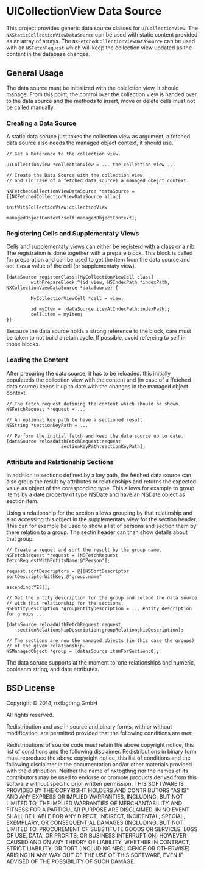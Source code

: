 # UICollectionView Data Source

This project provides generic data source classes for `UICollectionView`. The `NXStaticCollectionViewDataSource` can be used with static content provided as an array of arrays. The `NXFetchedCollectionViewDataSource` can be used with an `NSFetchRequest` which will keep the collection view updated as the content in the database changes.


## General Usage

The data source must be initialized with the colelction view, it should manage. From this point, the control over the collection view is handed over to the data source and the methods to insert, move or delete cells must not be called manually.

### Creating a Data Source

A static data soruce just takes the collection view as argument, a fetched data source also needs the managed object context, it should use.

	// Get a Reference to the collection view.
	
	UICollectionView *collectionView = ... the collection view ...
	
	// Create the Data Source with the collection view
	// and (in case of a fetched data source) a managed obejct context.  
	
	NXFetchedCollectionViewDataSource *dataSource = [[NXFetchedCollectionViewDataSource alloc] 
	                                                    initWithCollectionView:collectionView
	                                                      managedObjectContext:self.managedObjectContext];
	                                                      

### Registering Cells and Supplementaty Views

Cells and supplementaty views can either be registerd with a class or a nib. The registration is done together with a prepare block. This block is called for preparation and can be used to get the item from the data source and set it as a value of the cell (or supplementaty view).

	[dataSource registerClass:[MyCollectionViewCell class]    
	         withPrepareBlock:^(id view, NSIndexPath *indexPath, NXCollectionViewDataSource *dataSource) {
	         
	         MyCollectionViewCell *cell = view;
	         
	         id myItem = [dataSource itemAtIndexPath:indexPath];
	         cell.item = myItem;
	}];

Because the data source holds a strong reference to the block, care must be taken to not build a retain cycle. If possible, avoid refereing to self in those blocks.

### Loading the Content

After preparing the data source, it has to be reloaded. this initially populateds the collection view with the content and (in case of a ffetched data source) keeps it up to date with the changes in the managed object context.
	
	// The fetch request defining the content which should be shown.
	NSFetchRequest *request = ...
	
	// An optional key path to have a sectioned result.
	NSString *sectionKeyPath = ...
	
	// Perform the initial fetch and keep the data source up to date.
	[dataSource reloadWithFetchRequest:request
	                    sectionKeyPath:sectionKeyPath];

### Attribute and Relationship Sections

In addition to sections defined by a key path, the fetched data source can also group the result by attributes or relationships and returns the expected value as object of the coresponding type. This allows for example to group items by a date property of type NSDate and have an NSDate object as section item.

Using a relationship for the section allows grouping by that relatinship and also accessing this object in the supplementaty view for the section header. This can for example be used to show a list of persons and section them by there relation to a group. The sectin header can than show details about that group.

    
    // Create a requet and sort the result by the group name.
    NSFetchRequest *request = [NSFetchRequest fetchRequestWithEntityName:@"Person"];
    
    request.sortDescriptors = @[[NSSortDescriptor sortDescriptorWithKey:@"group.name"
                                                               ascending:YES]];
    
    // Get the entity description for the group and relaod the data source
    // with this relationship for the sections.
    NSEntityDescription *groupEntityDescription = ... entity description for groups ...
    
    [dataSource reloadWithFetchRequest:request 
        sectionRelationshipDescription:groupRelationshipDescription];

	// The sections are now the managed objects (in this case the groups)
	// of the given relationship.
	NSManagedObject *group = [datasSource itemForSection:0];

The data soruce supports at the moment to-one relationships and numeric, booleanm string, and date attributes.

## BSD License

Copyright © 2014, nxtbgthng GmbH

All rights reserved.

Redistribution and use in source and binary forms, with or without modification, are permitted provided that the following conditions are met:

Redistributions of source code must retain the above copyright notice, this list of conditions and the following disclaimer.
Redistributions in binary form must reproduce the above copyright notice, this list of conditions and the following disclaimer in the documentation and/or other materials provided with the distribution.
Neither the name of nxtbgthng nor the names of its contributors may be used to endorse or promote products derived from this software without specific prior written permission.
THIS SOFTWARE IS PROVIDED BY THE COPYRIGHT HOLDERS AND CONTRIBUTORS "AS IS" AND ANY EXPRESS OR IMPLIED WARRANTIES, INCLUDING, BUT NOT LIMITED TO, THE IMPLIED WARRANTIES OF MERCHANTABILITY AND FITNESS FOR A PARTICULAR PURPOSE ARE DISCLAIMED. IN NO EVENT SHALL BE LIABLE FOR ANY DIRECT, INDIRECT, INCIDENTAL, SPECIAL, EXEMPLARY, OR CONSEQUENTIAL DAMAGES (INCLUDING, BUT NOT LIMITED TO, PROCUREMENT OF SUBSTITUTE GOODS OR SERVICES; LOSS OF USE, DATA, OR PROFITS; OR BUSINESS INTERRUPTION) HOWEVER CAUSED AND ON ANY THEORY OF LIABILITY, WHETHER IN CONTRACT, STRICT LIABILITY, OR TORT (INCLUDING NEGLIGENCE OR OTHERWISE) ARISING IN ANY WAY OUT OF THE USE OF THIS SOFTWARE, EVEN IF ADVISED OF THE POSSIBILITY OF SUCH DAMAGE.
  